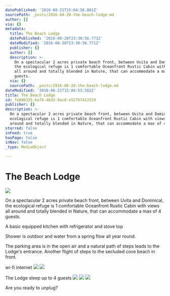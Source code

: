 ```yaml
---
datePublished: '2016-08-21T15:04:56.861Z'
sourcePath: _posts/2016-08-20-the-beach-lodge.md
author: []
via: {}
metadata:
  title: The Beach Lodge
  datePublished: '2016-08-20T23:30:56.771Z'
  dateModified: '2016-08-20T23:30:56.771Z'
  publisher: {}
  author: []
  description: >-
    On a spectacular 2 acres private beach front, between Uvita and Dominical,
    the ecological refuge is 1 comfortable Oceanfront Rustic Cabin with views
    all around and totally blended in Nature, that can accommodate a max of 4
    guests.
  via: {}
  sourcePath: _posts/2016-08-20-the-beach-lodge.md
dateModified: '2016-08-21T15:04:53.582Z'
title: The Beach Lodge
id: fe886335-6ef8-46d3-9ac0-e527b7412519
publisher: {}
description: >-
  On a spectacular 2 acres private beach front, between Uvita and Dominical, the
  ecological refuge is 1 comfortable Oceanfront Rustic Cabin with views all
  around and totally blended in Nature, that can accommodate a max of 4 guests.
starred: false
inFeed: true
hasPage: false
inNav: false
_type: MediaObject

---
```

# The Beach Lodge
![](https://the-grid-user-content.s3-us-west-2.amazonaws.com/2ebd312f-0167-43dd-907c-26b481d0b8f4.jpg)

On a spectacular 2 acres private beach front, between Uvita and Dominical, the ecological refuge is 1 comfortable Oceanfront Rustic Cabin with views all around and totally blended in Nature, that can accommodate a max of 4 guests.

A basic equipped kitchen with refrigerator and stove top

Shower is outdoor and water from a spring flow all year round.

The parking area is in the open air and a natural path of steps leads to the Lodge's entrance. Another flight of steps to the secluded cove beach in front.

wi-fi internet
![](https://the-grid-user-content.s3-us-west-2.amazonaws.com/34dd5bbb-fb14-416a-a1a1-5b7e27d8905c.jpg)
![](https://the-grid-user-content.s3-us-west-2.amazonaws.com/73f089d7-fd5f-43d9-8d54-687c692d3771.jpg)

The Lodge sleep up to 4 guests
![](https://the-grid-user-content.s3-us-west-2.amazonaws.com/1365b348-89e0-45e2-8789-e46909b71fa0.jpg)
![](https://the-grid-user-content.s3-us-west-2.amazonaws.com/ec0a799e-527f-4046-bda9-a651f5a3ea27.jpg)
![](https://the-grid-user-content.s3-us-west-2.amazonaws.com/80955fbf-4028-410a-9086-05a0f98dfca4.jpg)

Are you ready to unplug?
